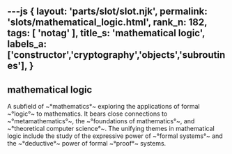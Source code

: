 ---js
{
  layout: 'parts/slot/slot.njk',
  permalink: 'slots/mathematical_logic.html',
  rank_n: 182,
  tags: [ 'notag' ],
  title_s: 'mathematical logic',
  labels_a: ['constructor','cryptography','objects','subroutines'],
}
---
## mathematical logic

A subfield of ~°mathematics°~ exploring the applications of formal ~°logic°~ to mathematics.  It bears close connections to ~°metamathematics°~, the ~°foundations of mathematics°~, and ~°theoretical computer science°~. The unifying themes in mathematical logic include the study of the expressive power of ~°formal systems°~ and the ~°deductive°~ power of formal ~°proof°~ systems.
